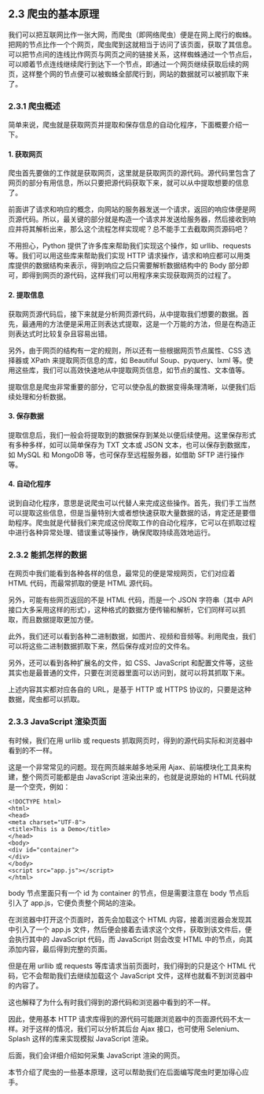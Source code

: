 ## 2.3 爬虫的基本原理

我们可以把互联网比作一张大网，而爬虫（即网络爬虫）便是在网上爬行的蜘蛛。把网的节点比作一个个网页，爬虫爬到这就相当于访问了该页面，获取了其信息。可以把节点间的连线比作网页与网页之间的链接关系，这样蜘蛛通过一个节点后，可以顺着节点连线继续爬行到达下一个节点，即通过一个网页继续获取后续的网页，这样整个网的节点便可以被蜘蛛全部爬行到，网站的数据就可以被抓取下来了。

### 2.3.1 爬虫概述

简单来说，爬虫就是获取网页并提取和保存信息的自动化程序，下面概要介绍一下。

#### 1. 获取网页

爬虫首先要做的工作就是获取网页，这里就是获取网页的源代码。源代码里包含了网页的部分有用信息，所以只要把源代码获取下来，就可以从中提取想要的信息了。

前面讲了请求和响应的概念，向网站的服务器发送一个请求，返回的响应体便是网页源代码。所以，最关键的部分就是构造一个请求并发送给服务器，然后接收到响应并将其解析出来，那么这个流程怎样实现呢？总不能手工去截取网页源码吧？

不用担心，Python 提供了许多库来帮助我们实现这个操作，如 urllib、requests 等。我们可以用这些库来帮助我们实现 HTTP 请求操作，请求和响应都可以用类库提供的数据结构来表示，得到响应之后只需要解析数据结构中的 Body
部分即可，即得到网页的源代码，这样我们可以用程序来实现获取网页的过程了。

#### 2. 提取信息

获取网页源代码后，接下来就是分析网页源代码，从中提取我们想要的数据。首先，最通用的方法便是采用正则表达式提取，这是一个万能的方法，但是在构造正则表达式时比较复杂且容易出错。

另外，由于网页的结构有一定的规则，所以还有一些根据网页节点属性、CSS 选择器或 XPath 来提取网页信息的库，如 Beautiful Soup、pyquery、lxml
等。使用这些库，我们可以高效快速地从中提取网页信息，如节点的属性、文本值等。

提取信息是爬虫非常重要的部分，它可以使杂乱的数据变得条理清晰，以便我们后续处理和分析数据。

#### 3. 保存数据

提取信息后，我们一般会将提取到的数据保存到某处以便后续使用。这里保存形式有多种多样，如可以简单保存为 TXT 文本或 JSON 文本，也可以保存到数据库，如 MySQL 和 MongoDB 等，也可保存至远程服务器，如借助 SFTP
进行操作等。

#### 4. 自动化程序

说到自动化程序，意思是说爬虫可以代替人来完成这些操作。首先，我们手工当然可以提取这些信息，但是当量特别大或者想快速获取大量数据的话，肯定还是要借助程序。爬虫就是代替我们来完成这份爬取工作的自动化程序，它可以在抓取过程中进行各种异常处理、错误重试等操作，确保爬取持续高效地运行。

### 2.3.2 能抓怎样的数据

在网页中我们能看到各种各样的信息，最常见的便是常规网页，它们对应着 HTML 代码，而最常抓取的便是 HTML 源代码。

另外，可能有些网页返回的不是 HTML 代码，而是一个 JSON 字符串（其中 API 接口大多采用这样的形式），这种格式的数据方便传输和解析，它们同样可以抓取，而且数据提取更加方便。

此外，我们还可以看到各种二进制数据，如图片、视频和音频等。利用爬虫，我们可以将这些二进制数据抓取下来，然后保存成对应的文件名。

另外，还可以看到各种扩展名的文件，如 CSS、JavaScript 和配置文件等，这些其实也是最普通的文件，只要在浏览器里面可以访问到，就可以将其抓取下来。

上述内容其实都对应各自的 URL，是基于 HTTP 或 HTTPS 协议的，只要是这种数据，爬虫都可以抓取。

### 2.3.3 JavaScript 渲染页面

有时候，我们在用 urllib 或 requests 抓取网页时，得到的源代码实际和浏览器中看到的不一样。

这是一个非常常见的问题。现在网页越来越多地采用 Ajax、前端模块化工具来构建，整个网页可能都是由 JavaScript 渲染出来的，也就是说原始的 HTML 代码就是一个空壳，例如：

```
<!DOCTYPE html>
<html>
<head>
<meta charset="UTF-8">
<title>This is a Demo</title>
</head>
<body>
<div id="container">
</div>
</body>
<script src="app.js"></script>
</html>
```

body 节点里面只有一个 id 为 container 的节点，但是需要注意在 body 节点后引入了 app.js，它便负责整个网站的渲染。

在浏览器中打开这个页面时，首先会加载这个 HTML 内容，接着浏览器会发现其中引入了一个 app.js 文件，然后便会接着去请求这个文件，获取到该文件后，便会执行其中的 JavaScript 代码，而 JavaScript 则会改变
HTML 中的节点，向其添加内容，最后得到完整的页面。

但是在用 urllib 或 requests 等库请求当前页面时，我们得到的只是这个 HTML 代码，它不会帮助我们去继续加载这个 JavaScript 文件，这样也就看不到浏览器中的内容了。

这也解释了为什么有时我们得到的源代码和浏览器中看到的不一样。

因此，使用基本 HTTP 请求库得到的源代码可能跟浏览器中的页面源代码不太一样。对于这样的情况，我们可以分析其后台 Ajax 接口，也可使用 Selenium、Splash 这样的库来实现模拟 JavaScript 渲染。

后面，我们会详细介绍如何采集 JavaScript 渲染的网页。

本节介绍了爬虫的一些基本原理，这可以帮助我们在后面编写爬虫时更加得心应手。